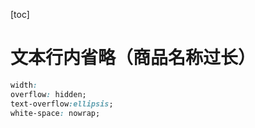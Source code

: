 [toc]
# 文本行内省略（商品名称过长）
```css
width:
overflow: hidden;
text-overflow:ellipsis;
white-space: nowrap;
```